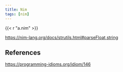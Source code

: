 ```yaml
---
title: Nim
tags: [nim]
---
```


{{< r "a.nim" >}}

<https://nim-lang.org/docs/strutils.html#parseFloat,string>

## References

<https://programming-idioms.org/idiom/146>
